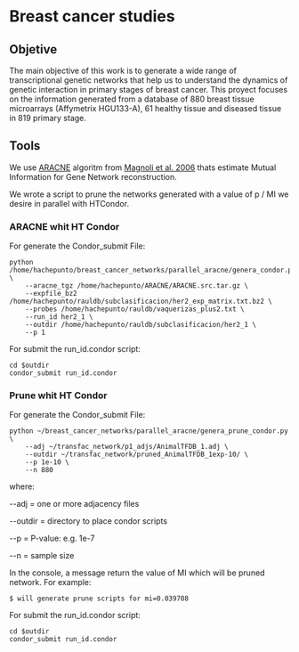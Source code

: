 # Breast cancer studies

## Objetive

<p>The main objective of this work is to generate a wide range of transcriptional genetic networks that help us to understand the dynamics of genetic interaction in primary stages of breast cancer. This proyect focuses on the information generated from a database of 880 breast tissue microarrays (Affymetrix HGU133-A), 61 healthy tissue and diseased tissue in 819 primary stage.</p>

## Tools

<p>We use <a href="http://wiki.c2b2.columbia.edu/califanolab/index.php/Software/ARACNE">ARACNE</a> algoritm from <a href="http://www.nature.com/nprot/journal/v1/n2/full/nprot.2006.106.html">Magnoli et al. 2006</a> thats estimate Mutual Information for Gene Network reconstruction.</p>

<p>We wrote a script to prune the networks generated with a value of p / MI we desire in parallel with HTCondor.</p>

### ARACNE whit HT Condor

<p>For generate the Condor_submit File:</p>

```
python /home/hachepunto/breast_cancer_networks/parallel_aracne/genera_condor.py \
	--aracne_tgz /home/hachepunto/ARACNE/ARACNE.src.tar.gz \
	--expfile_bz2 /home/hachepunto/rauldb/subclasificacion/her2_exp_matrix.txt.bz2 \
	--probes /home/hachepunto/rauldb/vaquerizas_plus2.txt \
	--run_id her2_1 \
	--outdir /home/hachepunto/rauldb/subclasificacion/her2_1 \
	--p 1
```

<p>For submit the run_id.condor script:</p>

<pre><code>cd $outdir
condor_submit run_id.condor
</code></pre>

### Prune whit HT Condor

<p>For generate the Condor_submit File:</p>

```
python ~/breast_cancer_networks/parallel_aracne/genera_prune_condor.py \
	--adj ~/transfac_network/p1_adjs/AnimalTFDB_1.adj \
	--outdir ~/transfac_network/pruned_AnimalTFDB_1exp-10/ \
	--p 1e-10 \
	--n 880
```


<p>where:
	<p>--adj = one or more adjacency files
	<p>--outdir = directory to place condor scripts
	<p>--p = P-value: e.g. 1e-7
	<p>--n = sample size</p>


<p>In the console, a message return the value of MI which will be pruned network. For example:</p>

<pre><code>$ will generate prune scripts for mi=0.039708</code></pre>

<p>For submit the run_id.condor script:</p>

```
cd $outdir
condor_submit run_id.condor
```
